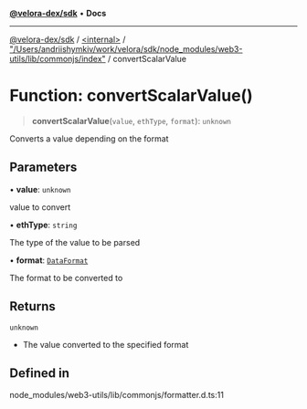 [**@velora-dex/sdk**](../../../../README.md) • **Docs**

***

[@velora-dex/sdk](../../../../globals.md) / [\<internal\>](../../../README.md) / ["/Users/andriishymkiv/work/velora/sdk/node\_modules/web3-utils/lib/commonjs/index"](../README.md) / convertScalarValue

# Function: convertScalarValue()

> **convertScalarValue**(`value`, `ethType`, `format`): `unknown`

Converts a value depending on the format

## Parameters

• **value**: `unknown`

value to convert

• **ethType**: `string`

The type of the value to be parsed

• **format**: [`DataFormat`](../../../type-aliases/DataFormat.md)

The format to be converted to

## Returns

`unknown`

- The value converted to the specified format

## Defined in

node\_modules/web3-utils/lib/commonjs/formatter.d.ts:11
